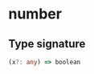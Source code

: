 # number

## Type signature

<!-- prettier-ignore-start -->
```typescript
(x?: any) => boolean
```
<!-- prettier-ignore-end -->
